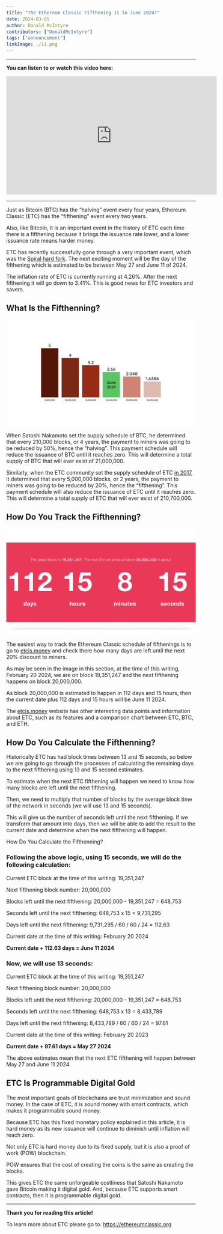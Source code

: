 ```yaml
---
title: "The Ethereum Classic Fifthening Is in June 2024!"
date: 2024-03-05
author: Donald McIntyre
contributors: ["DonaldMcIntyre"]
tags: ["announcement"]
linkImage: ./11.png
---
```


---
**You can listen to or watch this video here:**

<iframe width="560" height="315" src="https://www.youtube.com/embed/h4e7QYI8L8A" title="YouTube video player" frameborder="0" allow="accelerometer; autoplay; clipboard-write; encrypted-media; gyroscope; picture-in-picture; web-share" allowfullscreen></iframe>

---

Just as Bitcoin (BTC) has the “halving” event every four years, Ethereum Classic (ETC) has the “fifthening” event every two years. 

Also, like Bitcoin, it is an important event in the history of ETC each time there is a fifthening because it brings the issuance rate lower, and a lower issuance rate means harder money.

ETC has recently successfully gone through a very important event, which was the [Spiral hard fork](https://ethereumclassic.org/blog/2024-01-16-announcement-upgrade-your-nodes-for-the-ethereum-classic-spiral-upgrade-on-block-19250000). The next exciting moment will be the day of the fifthening which is estimated to be between May 27 and June 11 of 2024.

The inflation rate of ETC is currently running at 4.26%. After the next fifthening it will go down to 3.41%. This is good news for ETC investors and savers.

## What Is the Fifthenning?

![](./11.png)

When Satoshi Nakamoto set the supply schedule of BTC, he determined that every 210,000 blocks, or 4 years, the payment to miners was going to be reduced by 50%, hence the “halving”. This payment schedule will reduce the issuance of BTC until it reaches zero. This will determine a total supply of BTC that will ever exist of 21,000,000.

Similarly, when the ETC community set the supply schedule of ETC [in 2017](https://ecips.ethereumclassic.org/ECIPs/ecip-1017), it determined that every 5,000,000 blocks, or 2 years, the payment to miners was going to be reduced by 20%, hence the “fifthening”. This payment schedule will also reduce the issuance of ETC until it reaches zero. This will determine a total supply of ETC that will ever exist of 210,700,000.

## How Do You Track the Fifthenning?

![](2.png)

The easiest way to track the Ethereum Classic schedule of fifthenings is to go to [etcis.money](https://etcis.money/) and check there how many days are left until the next 20% discount to miners.

As may be seen in the image in this section, at the time of this writing, February 20 2024, we are on block 19,351,247 and the next fifthening happens on block 20,000,000.

As block 20,000,000 is estimated to happen in 112 days and 15 hours, then the current date plus 112 days and 15 hours will be June 11 2024.

The [etcis.money](https://etcis.money/) website has other interesting data points and information about ETC, such as its features and a comparison chart between ETC, BTC, and ETH.

## How Do You Calculate the Fifthenning?

Historically ETC has had block times between 13 and 15 seconds, so below we are going to go through the processes of calculating the remaining days to the next fifthening using 13 and 15 second estimates.

To estimate when the next ETC fifthening will happen we need to know how many blocks are left until the next fifthening. 

Then, we need to multiply that number of blocks by the average block time of the network in seconds (we will use 13 and 15 seconds). 

This will give us the number of seconds left until the next fifthening. If we transform that amount into days, then we will be able to add the result to the current date and determine when the next fifthening will happen.

How Do You Calculate the Fifthenning?

### Following the above logic, using 15 seconds, we will do the following calculation:

Current ETC block at the time of this writing: 19,351,247

Next fifthening block number: 20,000,000

Blocks left until the next fifthening: 20,000,000 - 19,351,247 = 648,753

Seconds left until the next fifthening: 648,753 x 15 = 9,731,295

Days left until the next fifthening: 9,731,295 / 60 / 60 / 24 = 112.63

Current date at the time of this writing: February 20 2024

**Current date + 112.63 days = June 11 2024**

### Now, we will use 13 seconds:

Current ETC block at the time of this writing: 19,351,247

Next fifthening block number: 20,000,000

Blocks left until the next fifthening: 20,000,000 - 19,351,247 = 648,753

Seconds left until the next fifthening: 648,753 x 13 = 8,433,789

Days left until the next fifthening: 8,433,789 / 60 / 60 / 24 = 97.61

Current date at the time of this writing: February 20 2023

**Current date + 97.61 days = May 27 2024**

The above estimates mean that the next ETC fifthening will happen between May 27 and June 11 2024.

## ETC Is Programmable Digital Gold

The most important goals of blockchains are trust minimization and sound money. In the case of ETC, it is sound money with smart contracts, which makes it programmable sound money.

Because ETC has this fixed monetary policy explained in this article, it is hard money as its new issuance will continue to  diminish until inflation will reach zero.

Not only ETC is hard money due to its fixed supply, but it is also a proof of work (POW) blockchain.

POW ensures that the cost of creating the coins is the same as creating the blocks. 

This gives ETC the same unforgeable costliness that Satoshi Nakamoto gave Bitcoin making it digital gold. And, because ETC supports smart contracts, then it is programmable digital gold.

---

**Thank you for reading this article!**

To learn more about ETC please go to: https://ethereumclassic.org
